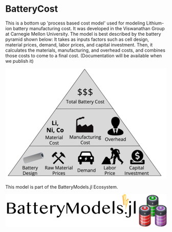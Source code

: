 # BatteryCost
This is a bottom up 'process based cost model' used for modeling Lithium-ion battery manufacturing cost. 
It was developed in the Viswanathan Group at Carnegie Mellon University. The model is best described by the battery pyramid shown below: It takes as inputs factors such as cell design, material prices, demand, labor prices, and capital investment. Then, it calculates the materials, manufacturing, and overhead costs, and combines those costs to come to a final cost. 
(Documentation will be available when we publish it)

![](assets/BatteryPyramid.png?raw=true)



This model is part of the BatteryModels.jl Ecosystem.

![](assets/batteryModelswb2.png?raw=true)
